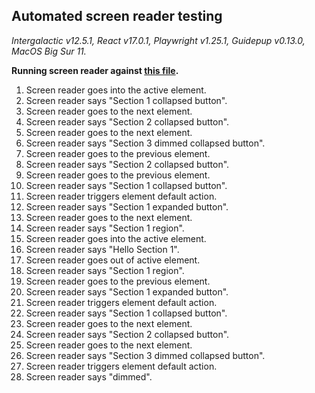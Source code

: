 ## Automated screen reader testing

_Intergalactic v12.5.1, React v17.0.1, Playwright v1.25.1,
Guidepup v0.13.0, MacOS Big Sur 11._

**Running screen reader against [this file](https://github.com/semrush/intergalactic/blob/master/website/docs/components/accordion/examples/base.jsx).**

1. Screen reader goes into the active element.
2. Screen reader says "Section 1 collapsed button".
3. Screen reader goes to the next element.
4. Screen reader says "Section 2 collapsed button".
5. Screen reader goes to the next element.
6. Screen reader says "Section 3 dimmed collapsed button".
7. Screen reader goes to the previous element.
8. Screen reader says "Section 2 collapsed button".
9. Screen reader goes to the previous element.
10. Screen reader says "Section 1 collapsed button".
11. Screen reader triggers element default action.
12. Screen reader says "Section 1 expanded button".
13. Screen reader goes to the next element.
14. Screen reader says "Section 1 region".
15. Screen reader goes into the active element.
16. Screen reader says "Hello Section 1".
17. Screen reader goes out of active element.
18. Screen reader says "Section 1 region".
19. Screen reader goes to the previous element.
20. Screen reader says "Section 1 expanded button".
21. Screen reader triggers element default action.
22. Screen reader says "Section 1 collapsed button".
23. Screen reader goes to the next element.
24. Screen reader says "Section 2 collapsed button".
25. Screen reader goes to the next element.
26. Screen reader says "Section 3 dimmed collapsed button".
27. Screen reader triggers element default action.
28. Screen reader says "dimmed".
